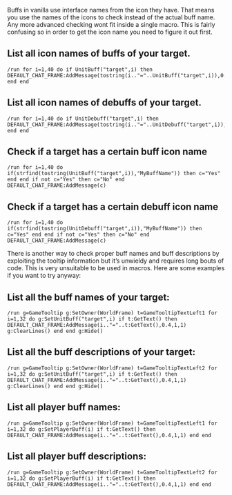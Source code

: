 Buffs in vanilla use interface names from the icon they have. That means you use the names of the icons to check instead of the actual buff name. Any more advanced checking wont fit inside a single macro. This is fairly confusing so in order to get the icon name you need to figure it out first.

## List all icon names of buffs of your target.
```
/run for i=1,40 do if UnitBuff("target",i) then DEFAULT_CHAT_FRAME:AddMessage(tostring(i.."="..UnitBuff("target",i)),0.4,1,1) end end
```
 

## List all icon names of debuffs of your target.
```
/run for i=1,40 do if UnitDebuff("target",i) then DEFAULT_CHAT_FRAME:AddMessage(tostring(i.."="..UnitDebuff("target",i)),0.4,1,1) end end
```
 

## Check if a target has a certain buff icon name
```
/run for i=1,40 do if(strfind(tostring(UnitBuff("target",i)),"MyBuffName")) then c="Yes" end end if not c="Yes" then c="No" end DEFAULT_CHAT_FRAME:AddMessage(c)
```
 

## Check if a target has a certain debuff icon name
```
/run for i=1,40 do if(strfind(tostring(UnitDebuff("target",i)),"MyBuffName")) then c="Yes" end end if not c="Yes" then c="No" end DEFAULT_CHAT_FRAME:AddMessage(c)
```
 

There is another way to check proper buff names and buff descriptions by exploiting the tooltip information but it’s unwieldy and requires long bouts of code. This is very unsuitable to be used in macros. Here are some examples if you want to try anyway:

 

## List all the buff names of your target:
```
/run g=GameTooltip g:SetOwner(WorldFrame) t=GameTooltipTextLeft1 for i=1,32 do g:SetUnitBuff("target",i) if t:GetText() then DEFAULT_CHAT_FRAME:AddMessage(i.."="..t:GetText(),0.4,1,1) g:ClearLines() end end g:Hide()
```
 

## List all the buff descriptions of your target:
```
/run g=GameTooltip g:SetOwner(WorldFrame) t=GameTooltipTextLeft2 for i=1,32 do g:SetUnitBuff("target",i) if t:GetText() then DEFAULT_CHAT_FRAME:AddMessage(i.."="..t:GetText(),0.4,1,1) g:ClearLines() end end g:Hide()
```
 

## List all player buff names:
```
/run g=GameTooltip g:SetOwner(WorldFrame) t=GameTooltipTextLeft1 for i=1,32 do g:SetPlayerBuff(i) if t:GetText() then DEFAULT_CHAT_FRAME:AddMessage(i.."="..t:GetText(),0.4,1,1) end end
```
 

## List all player buff descriptions:
```
/run g=GameTooltip g:SetOwner(WorldFrame) t=GameTooltipTextLeft2 for i=1,32 do g:SetPlayerBuff(i) if t:GetText() then DEFAULT_CHAT_FRAME:AddMessage(i.."="..t:GetText(),0.4,1,1) end end
```